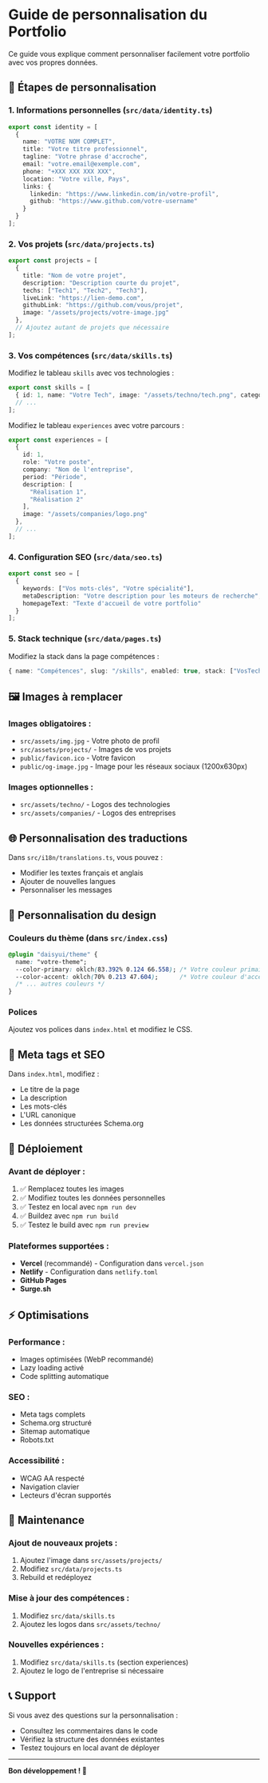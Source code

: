 # Guide de personnalisation du Portfolio

Ce guide vous explique comment personnaliser facilement votre portfolio avec vos propres données.

## 📝 Étapes de personnalisation

### 1. Informations personnelles (`src/data/identity.ts`)

```typescript
export const identity = [
  {
    name: "VOTRE NOM COMPLET",
    title: "Votre titre professionnel",
    tagline: "Votre phrase d'accroche",
    email: "votre.email@exemple.com",
    phone: "+XXX XXX XXX XXX",
    location: "Votre ville, Pays",
    links: {
      linkedin: "https://www.linkedin.com/in/votre-profil",
      github: "https://www.github.com/votre-username"
    }
  }
];
```

### 2. Vos projets (`src/data/projects.ts`)

```typescript
export const projects = [
  {
    title: "Nom de votre projet",
    description: "Description courte du projet",
    techs: ["Tech1", "Tech2", "Tech3"],
    liveLink: "https://lien-demo.com",
    githubLink: "https://github.com/vous/projet",
    image: "/assets/projects/votre-image.jpg"
  },
  // Ajoutez autant de projets que nécessaire
];
```

### 3. Vos compétences (`src/data/skills.ts`)

Modifiez le tableau `skills` avec vos technologies :

```typescript
export const skills = [
  { id: 1, name: "Votre Tech", image: "/assets/techno/tech.png", category: "frontend" },
  // ...
];
```

Modifiez le tableau `experiences` avec votre parcours :

```typescript
export const experiences = [
  {
    id: 1,
    role: "Votre poste",
    company: "Nom de l'entreprise",
    period: "Période",
    description: [
      "Réalisation 1",
      "Réalisation 2"
    ],
    image: "/assets/companies/logo.png"
  },
  // ...
];
```

### 4. Configuration SEO (`src/data/seo.ts`)

```typescript
export const seo = [
  {
    keywords: ["Vos mots-clés", "Votre spécialité"],
    metaDescription: "Votre description pour les moteurs de recherche",
    homepageText: "Texte d'accueil de votre portfolio"
  }
];
```

### 5. Stack technique (`src/data/pages.ts`)

Modifiez la stack dans la page compétences :

```typescript
{ name: "Compétences", slug: "/skills", enabled: true, stack: ["VosTech","React","etc."] }
```

## 🖼️ Images à remplacer

### Images obligatoires :
- `src/assets/img.jpg` - Votre photo de profil
- `src/assets/projects/` - Images de vos projets
- `public/favicon.ico` - Votre favicon
- `public/og-image.jpg` - Image pour les réseaux sociaux (1200x630px)

### Images optionnelles :
- `src/assets/techno/` - Logos des technologies
- `src/assets/companies/` - Logos des entreprises

## 🌐 Personnalisation des traductions

Dans `src/i18n/translations.ts`, vous pouvez :
- Modifier les textes français et anglais
- Ajouter de nouvelles langues
- Personnaliser les messages

## 🎨 Personnalisation du design

### Couleurs du thème (dans `src/index.css`)
```css
@plugin "daisyui/theme" {
  name: "votre-theme";
  --color-primary: oklch(83.392% 0.124 66.558); /* Votre couleur primaire */
  --color-accent: oklch(70% 0.213 47.604);      /* Votre couleur d'accent */
  /* ... autres couleurs */
}
```

### Polices
Ajoutez vos polices dans `index.html` et modifiez le CSS.

## 📱 Meta tags et SEO

Dans `index.html`, modifiez :
- Le titre de la page
- La description
- Les mots-clés
- L'URL canonique
- Les données structurées Schema.org

## 🚀 Déploiement

### Avant de déployer :
1. ✅ Remplacez toutes les images
2. ✅ Modifiez toutes les données personnelles
3. ✅ Testez en local avec `npm run dev`
4. ✅ Buildez avec `npm run build`
5. ✅ Testez le build avec `npm run preview`

### Plateformes supportées :
- **Vercel** (recommandé) - Configuration dans `vercel.json`
- **Netlify** - Configuration dans `netlify.toml`
- **GitHub Pages**
- **Surge.sh**

## ⚡ Optimisations

### Performance :
- Images optimisées (WebP recommandé)
- Lazy loading activé
- Code splitting automatique

### SEO :
- Meta tags complets
- Schema.org structuré
- Sitemap automatique
- Robots.txt

### Accessibilité :
- WCAG AA respecté
- Navigation clavier
- Lecteurs d'écran supportés

## 🔧 Maintenance

### Ajout de nouveaux projets :
1. Ajoutez l'image dans `src/assets/projects/`
2. Modifiez `src/data/projects.ts`
3. Rebuild et redéployez

### Mise à jour des compétences :
1. Modifiez `src/data/skills.ts`
2. Ajoutez les logos dans `src/assets/techno/`

### Nouvelles expériences :
1. Modifiez `src/data/skills.ts` (section experiences)
2. Ajoutez le logo de l'entreprise si nécessaire

## 📞 Support

Si vous avez des questions sur la personnalisation :
- Consultez les commentaires dans le code
- Vérifiez la structure des données existantes
- Testez toujours en local avant de déployer

---

**Bon développement ! 🚀**
